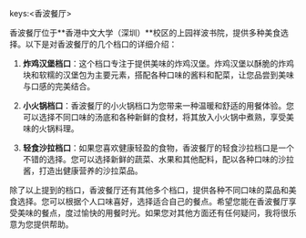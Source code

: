 keys:<香波餐厅>


香波餐厅位于**香港中文大学（深圳）**校区的上园祥波书院，提供多种美食选择。以下是对香波餐厅的几个档口的详细介绍：

1. **炸鸡汉堡档口**：这个档口专注于提供美味的炸鸡汉堡。炸鸡汉堡以酥脆的炸鸡块和软糯的汉堡包为主要元素，搭配各种口味的酱料和配菜，让您品尝到美味与口感的完美结合。

2. **小火锅档口**：香波餐厅的小火锅档口为您带来一种温暖和舒适的用餐体验。您可以选择不同口味的汤底和各种新鲜的食材，将其放入小火锅中煮熟，享受美味的火锅料理。

3. **轻食沙拉档口**：如果您喜欢健康轻盈的食物，香波餐厅的轻食沙拉档口是一个不错的选择。您可以选择新鲜的蔬菜、水果和其他配料，配以各种口味的沙拉酱，打造出健康营养的沙拉菜品。

除了以上提到的档口，香波餐厅还有其他多个档口，提供各种不同口味的菜品和美食选择。您可以根据个人口味喜好，选择适合自己的餐点。希望您能在香波餐厅享受美味的餐点，度过愉快的用餐时光。如果您对其他方面还有任何疑问，我将很乐意为您提供帮助。
